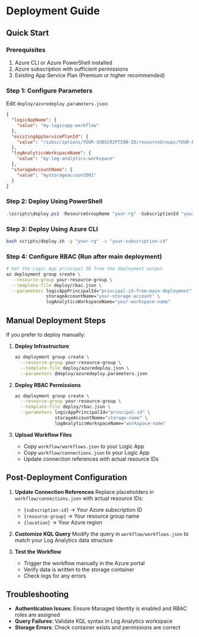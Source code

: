 # Deployment Guide

## Quick Start

### Prerequisites
1. Azure CLI or Azure PowerShell installed
2. Azure subscription with sufficient permissions
3. Existing App Service Plan (Premium or higher recommended)

### Step 1: Configure Parameters
Edit `deploy/azuredeploy.parameters.json`:

```json
{
  "logicAppName": {
    "value": "my-logicapp-workflow"
  },
  "existingAppServicePlanId": {
    "value": "/subscriptions/YOUR-SUBSCRIPTION-ID/resourceGroups/YOUR-RG/providers/Microsoft.Web/serverfarms/YOUR-PLAN-NAME"
  },
  "logAnalyticsWorkspaceName": {
    "value": "my-log-analytics-workspace"
  },
  "storageAccountName": {
    "value": "mystorageaccount001"
  }
}
```

### Step 2: Deploy Using PowerShell
```powershell
.\scripts\deploy.ps1 -ResourceGroupName "your-rg" -SubscriptionId "your-subscription-id"
```

### Step 3: Deploy Using Azure CLI
```bash
bash scripts/deploy.sh -g "your-rg" -s "your-subscription-id"
```

### Step 4: Configure RBAC (Run after main deployment)
```bash
# Get the Logic App principal ID from the deployment output
az deployment group create \
  --resource-group your-resource-group \
  --template-file deploy/rbac.json \
  --parameters logicAppPrincipalId="principal-id-from-main-deployment" \
               storageAccountName="your-storage-account" \
               logAnalyticsWorkspaceName="your-workspace-name"
```

## Manual Deployment Steps

If you prefer to deploy manually:

1. **Deploy Infrastructure**
   ```bash
   az deployment group create \
     --resource-group your-resource-group \
     --template-file deploy/azuredeploy.json \
     --parameters @deploy/azuredeploy.parameters.json
   ```

2. **Deploy RBAC Permissions**
   ```bash
   az deployment group create \
     --resource-group your-resource-group \
     --template-file deploy/rbac.json \
     --parameters logicAppPrincipalId="principal-id" \
                  storageAccountName="storage-name" \
                  logAnalyticsWorkspaceName="workspace-name"
   ```

3. **Upload Workflow Files**
   - Copy `workflow/workflows.json` to your Logic App
   - Copy `workflow/connections.json` to your Logic App
   - Update connection references with actual resource IDs

## Post-Deployment Configuration

1. **Update Connection References**
   Replace placeholders in `workflow/connections.json` with actual resource IDs:
   - `{subscription-id}` → Your Azure subscription ID
   - `{resource-group}` → Your resource group name
   - `{location}` → Your Azure region

2. **Customize KQL Query**
   Modify the query in `workflow/workflows.json` to match your Log Analytics data structure

3. **Test the Workflow**
   - Trigger the workflow manually in the Azure portal
   - Verify data is written to the storage container
   - Check logs for any errors

## Troubleshooting

- **Authentication Issues**: Ensure Managed Identity is enabled and RBAC roles are assigned
- **Query Failures**: Validate KQL syntax in Log Analytics workspace
- **Storage Errors**: Check container exists and permissions are correct